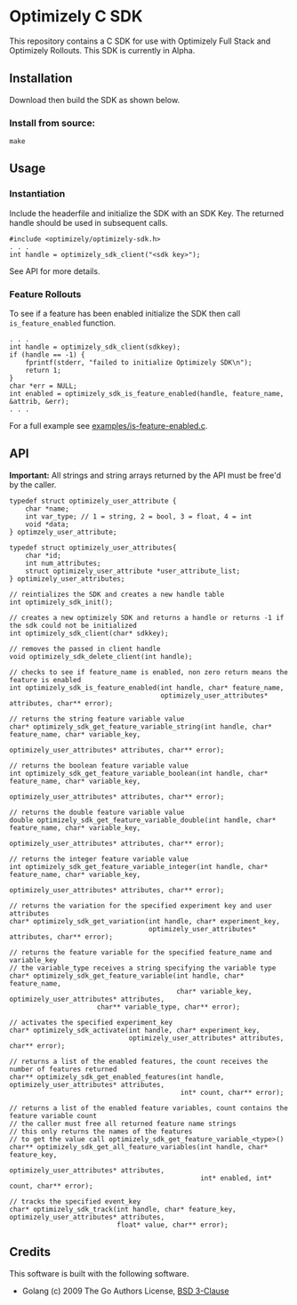 # Optimizely C SDK

This repository contains a C SDK for use with Optimizely Full Stack and Optimizely Rollouts. This SDK is currently in Alpha.

## Installation

Download then build the SDK as shown below.

### Install from source:

```
make
```

## Usage

### Instantiation

Include the headerfile and initialize the SDK with an SDK Key. The returned handle should be used in subsequent calls.
```
#include <optimizely/optimizely-sdk.h>
. . .
int handle = optimizely_sdk_client("<sdk key>");
```

See API for more details.

### Feature Rollouts

To see if a feature has been enabled initialize the SDK then call `is_feature_enabled` function.
```
. . .
int handle = optimizely_sdk_client(sdkkey);
if (handle == -1) {
	fprintf(stderr, "failed to initialize Optimizely SDK\n");
	return 1;
}
char *err = NULL;
int enabled = optimizely_sdk_is_feature_enabled(handle, feature_name, &attrib, &err);
. . .
```

For a full example see [examples/is-feature-enabled.c](https://github.com/optimizely/c-sdk/blob/master/examples/is-feature-enabled.c).

## API

**Important:** All strings and string arrays returned by the API must be free'd by the caller.

```
typedef struct optimizely_user_attribute {
	char *name;
	int var_type; // 1 = string, 2 = bool, 3 = float, 4 = int
	void *data;
} optimzely_user_attribute;

typedef struct optimizely_user_attributes{
	char *id;
	int num_attributes;
	struct optimizely_user_attribute *user_attribute_list;
} optimizely_user_attributes;

// reintializes the SDK and creates a new handle table
int optimizely_sdk_init();

// creates a new optimizely SDK and returns a handle or returns -1 if the sdk could not be initialized
int optimizely_sdk_client(char* sdkkey);

// removes the passed in client handle
void optimizely_sdk_delete_client(int handle);

// checks to see if feature_name is enabled, non zero return means the feature is enabled
int optimizely_sdk_is_feature_enabled(int handle, char* feature_name,
                                      optimizely_user_attributes* attributes, char** error);

// returns the string feature variable value
char* optimizely_sdk_get_feature_variable_string(int handle, char* feature_name, char* variable_key, 
                                                 optimizely_user_attributes* attributes, char** error);

// returns the boolean feature variable value
int optimizely_sdk_get_feature_variable_boolean(int handle, char* feature_name, char* variable_key,
                                                optimizely_user_attributes* attributes, char** error);

// returns the double feature variable value
double optimizely_sdk_get_feature_variable_double(int handle, char* feature_name, char* variable_key,
                                                  optimizely_user_attributes* attributes, char** error);

// returns the integer feature variable value
int optimizely_sdk_get_feature_variable_integer(int handle, char* feature_name, char* variable_key,
                                                optimizely_user_attributes* attributes, char** error);

// returns the variation for the specified experiment key and user attributes
char* optimizely_sdk_get_variation(int handle, char* experiment_key,
                                   optimizely_user_attributes* attributes, char** error);

// returns the feature variable for the specified feature_name and variable_key
// the variable_type receives a string specifying the variable type
char* optimizely_sdk_get_feature_variable(int handle, char* feature_name,
                                          char* variable_key, optimizely_user_attributes* attributes,
					  char** variable_type, char** error);

// activates the specified experiment_key
char* optimizely_sdk_activate(int handle, char* experiment_key,
                              optimizely_user_attributes* attributes, char** error);

// returns a list of the enabled features, the count receives the number of features returned
char** optimizely_sdk_get_enabled_features(int handle, optimizely_user_attributes* attributes,
                                           int* count, char** error);

// returns a list of the enabled feature variables, count contains the feature variable count
// the caller must free all returned feature name strings
// this only returns the names of the features 
// to get the value call optimizely_sdk_get_feature_variable_<type>()
char** optimizely_sdk_get_all_feature_variables(int handle, char* feature_key,
                                                optimizely_user_attributes* attributes,
                                                int* enabled, int* count, char** error);

// tracks the specified event_key
char* optimizely_sdk_track(int handle, char* feature_key, optimizely_user_attributes* attributes,
                           float* value, char** error);
```

## Credits

This software is built with the following software.

* Golang (c) 2009 The Go Authors License, [BSD 3-Clause](https://golang.org/LICENSE)

